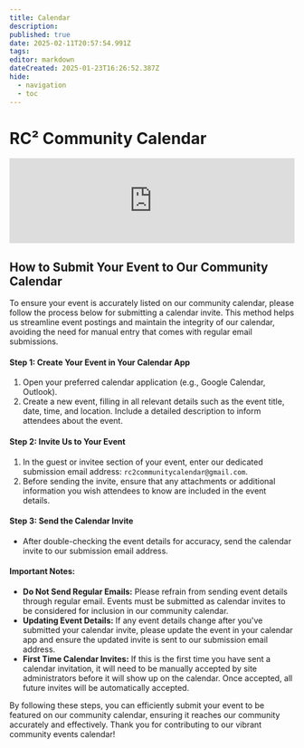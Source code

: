 ```yaml
---
title: Calendar
description: 
published: true
date: 2025-02-11T20:57:54.991Z
tags: 
editor: markdown
dateCreated: 2025-01-23T16:26:52.387Z
hide:
  - navigation
  - toc
---
```


# RC² Community Calendar
<div class="map">
  <iframe src="https://embed.styledcalendar.com/#wyCgYjGQbGQ914TWPjq5" title="Styled Calendar" class="styled-calendar-container" style="width: 100%; border: none;" data-cy="calendar-embed-iframe"></iframe>
<script async type="module" src="https://embed.styledcalendar.com/assets/parent-window.js"></script>
</div>

## How to Submit Your Event to Our Community Calendar

To ensure your event is accurately listed on our community calendar, please follow the process below for submitting a calendar invite. This method helps us streamline event postings and maintain the integrity of our calendar, avoiding the need for manual entry that comes with regular email submissions.

#### **Step 1: Create Your Event in Your Calendar App**

1. Open your preferred calendar application (e.g., Google Calendar, Outlook).
2. Create a new event, filling in all relevant details such as the event title, date, time, and location. Include a detailed description to inform attendees about the event.

#### **Step 2: Invite Us to Your Event**

1. In the guest or invitee section of your event, enter our dedicated submission email address: `rc2communitycalendar@gmail.com`.
2. Before sending the invite, ensure that any attachments or additional information you wish attendees to know are included in the event details.

#### **Step 3: Send the Calendar Invite**

- After double-checking the event details for accuracy, send the calendar invite to our submission email address.

#### **Important Notes:**

- **Do Not Send Regular Emails:** Please refrain from sending event details through regular email. Events must be submitted as calendar invites to be considered for inclusion in our community calendar.
- **Updating Event Details:** If any event details change after you've submitted your calendar invite, please update the event in your calendar app and ensure the updated invite is sent to our submission email address.
- **First Time Calendar Invites:** If this is the first time you have sent a calendar invitation, it will need to be manually accepted by site administrators before it will show up on the calendar. Once accepted, all future invites will be automatically accepted. 

    

By following these steps, you can efficiently submit your event to be featured on our community calendar, ensuring it reaches our community accurately and effectively. Thank you for contributing to our vibrant community events calendar!
